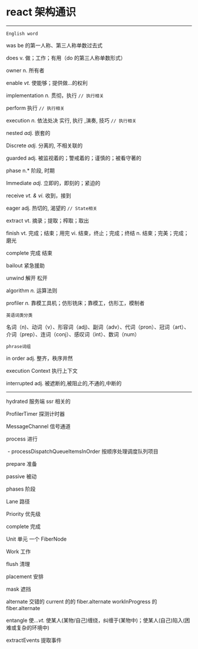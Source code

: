 # react 架构通识

---

`English word`

was be 的第一人称、第三人称单数过去式

does v. 做；工作；有用（do 的第三人称单数形式）

owner n. 所有者

enable _vt._ 使能够；提供做…的权利

implementation _n._ 贯彻，执行 `// 执行相关`

perform 执行 `// 执行相关`

execution _n._ 依法处决 实行, 执行 ,演奏, 技巧 `// 执行相关`

nested _adj._ 嵌套的

Discrete _adj._ 分离的, 不相关联的

guarded adj. 被监视着的；警戒着的；谨慎的；被看守著的

phase n.\* 阶段, 时期

Immediate _adj._ 立即的，即刻的；紧迫的

receive _vt. & vi._ 收到，接到

eager adj. 热切的, 渴望的 `// State相关`

extract vt. 摘录；提取；榨取；取出

finish vt. 完成；结束；用完 vi. 结束，终止；完成；终结 n. 结束；完美；完成；磨光

complete 完成 结束

bailout 紧急援助

unwind 解开 松开

algorithm _n._ 运算法则

profiler _n._ 靠模工具机；仿形铣床；靠模工，仿形工，模制者

`英语词类分类`

名词（n)、动词（v）、形容词（adj)、副词（adv）、代词（pron）、冠词（art）、介词（prep）、连词（conj）、感叹词（int）、数词（num）

`phrase词组`

in order adj. 整齐，秩序井然

execution Context 执行上下文

interrupted adj. 被遮断的,被阻止的,不通的,中断的

---

hydrated 服务端 ssr 相关的

ProfilerTimer 探测计时器

MessageChannel 信号通道

process 进行

​ - processDispatchQueueItemsInOrder 按顺序处理调度队列项目

prepare 准备

passive 被动

phases 阶段

Lane 路径

Priority 优先级

complete 完成

Unit 单元 一个 FiberNode

Work 工作

flush 清理

placement 安排

mask 遮挡

alternate 交错的 current 的的 fiber.alternate workInProgress 的 fiber.alternate

entangle 使..._vt._ 使某人(某物/自己)缠绕，纠缠于(某物中)；使某人(自己)陷入(困难或复杂的环境中)

extractEvents 提取事件
